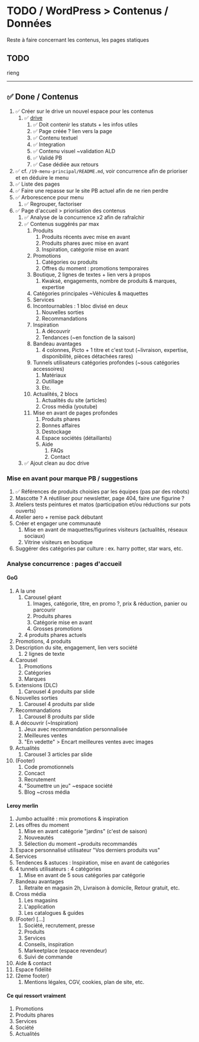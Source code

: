 # TODO / WordPress > Contenus / Données

Reste à faire concernant les contenus, les pages statiques

## TODO

rieng

---

## ✅ Done / Contenus

1. ✅ Créer sur le drive un nouvel espace pour les contenus
   1. ✅ [drive](https://docs.google.com/spreadsheets/d/1BVaJ9OWgSaJrmA8YppKAr0bYSlIEi6oIKLds_PLZZ5o/edit#gid=1498654959)
      1. ✅ Doit contenir les statuts + les infos utiles
      2. ✅ Page créée ? lien vers la page
      3. ✅ Contenu textuel
      4. ✅ Integration
      5. ✅ Contenu visuel ~validation ALD
      6. ✅ Validé PB
      7. ✅ Case dédiée aux retours
2. ✅ cf. `/19-menu-principal/README.md`, voir concurrence afin de prioriser et en déduire le menu
3. ✅ Liste des pages
4. ✅ Faire une repasse sur le site PB actuel afin de ne rien perdre
5. ✅ Arborescence pour menu
   1. ✅ Regrouper, factoriser
6. ✅ Page d'accueil > priorisation des contenus
   1. ✅ Analyse de la concurrence x2 afin de rafraîchir
   2. ✅ Contenus suggérés par max
      1. Produits
         1. Produits récents avec mise en avant
         2. Produits phares avec mise en avant
         3. Inspiration, catégorie mise en avant
      2. Promotions
         1. Catégories ou produits
         2. Offres du moment : promotions temporaires
      3. Boutique, 2 lignes de textes + lien vers à propos
         1. Kwaksé, engagements, nombre de produits & marques, expertise
      4. Catégories principales ~Véhicules & maquettes
      5. Services
      6. Incontournables : 1 bloc divisé en deux
         1. Nouvelles sorties
         2. Recommandations
      7. Inspiration
         1. A découvrir
         2. Tendances (~en fonction de la saison)
      8. Bandeau avantages
         1. 4 colonnes, Picto + 1 titre et c'est tout (~livraison, expertise, disponibilité, pièces détachées rares)
      9. Tunnels utilisateurs catégories profondes (~sous catégories accessoires)
          1. Matériaux
          2. Outillage
          3. Etc.
      10. Actualités, 2 blocs
          1. Actualités du site (articles)
          2. Cross média (youtube)
      11. Mise en avant de pages profondes
          1. Produits phares
          2. Bonnes affaires
          3. Destockage
          4. Espace sociétés (détaillants)
          5. Aide
             1. FAQs
             2. Contact
   3. ✅ Ajout clean au doc drive

### Mise en avant pour marque PB / suggestions

1. ✅ Références de produits choisies par les équipes (pas par des robots)
2. Mascotte ? A réutiliser pour newsletter, page 404, faire une figurine ?
3. Ateliers tests peintures et matos (participation et/ou réductions sur pots ouverts)
4. Atelier aero + remise pack débutant
5. Créer et engager une communauté
   1. Mise en avant de maquettes/figurines visiteurs (actualités, réseaux sociaux)
   2. Vitrine visiteurs en boutique
6. Suggérer des catégories par culture : ex. harry potter, star wars, etc.

### Analyse concurrence : pages d'accueil

#### GoG

1. A la une
   1. Carousel géant
      1. Images, catégorie, titre, en promo ?, prix & réduction, panier ou parcourir
      2. Produits phares
      3. Catégorie mise en avant
      4. Grosses promotions
   2. 4 produits phares actuels
2. Promotions, 4 produits
3. Description du site, engagement, lien vers société
   1. 2 lignes de texte
4. Carousel
   1. Promotions
   2. Catégories
   3. Marques
5. Extensions (DLC)
   1. Carousel 4 produits par slide
6. Nouvelles sorties
   1. Carousel 4 produits par slide
7. Recommandations
   1. Carousel 8 produits par slide
8. A découvrir (~Inspiration)
   1. Jeux avec recommandation personnalisée
   2. Meilleures ventes
   3. "En vedette" > Encart meilleures ventes avec images
9. Actualités
   1. Carousel 3 articles par slide
10. (Footer)
    1. Code promotionnels
    2. Concact
    3. Recrutement
    4. "Soumettre un jeu" ~espace société
    5. Blog ~cross média

#### Leroy merlin

1. Jumbo actualité : mix promotions & inspiration
2. Les offres du moment
   1. Mise en avant catégorie "jardins" (c'est de saison)
   2. Nouveautés
   3. Sélection du moment ~produits recommandés
3. Espace personnalisé utilisateur "Vos derniers produits vus"
4. Services
5. Tendences & astuces : Inspiration, mise en avant de catégories
6. 4 tunnels utilisateurs : 4 catégories
   1. Mise en avant de 5 sous catégories par catégorie
7. Bandeau avantages
   1. Retraite en magasin 2h, Livraison à domicile, Retour gratuit, etc.
8. Cross média
   1. Les magasins
   2. L'application
   3. Les catalogues & guides
9. (Footer) [...]
   1. Société, recrutement, presse
   2. Produits
   3. Services
   4. Conseils, inspiration
   5. Markeetplace (espace revendeur)
   6. Suivi de commande
10. Aide & contact
11. Espace fidélité
12. (2eme footer)
    1. Mentions légales, CGV, cookies, plan de site, etc.

#### Ce qui ressort vraiment

1. Promotions
2. Produits phares
3. Services
4. Société
5. Actualités
